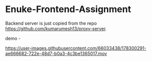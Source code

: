 # Enuke-Frontend-Assignment
Backend server is just copied from the repo https://github.com/kumarumesh13/proxy-server.

demo -


https://user-images.githubusercontent.com/66033438/178300291-ae666682-722e-48d7-b0a3-4c3be1365017.mov

